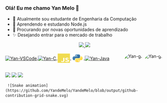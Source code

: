 ### Olá! Eu me chamo Yan Melo 👋

- 🔭 Atualmente sou estudante de Engenharia da Computação
- 🌱 Aprendendo e estudando Node.js
- 🤔 Procurando por novas oportunidades de aprendizado
- ✨ Desejando entrar para o mercado de trabalho

<div align="center">
  <a href="https://github.com/YandeMelo">
  <img height="180em" src="https://github-readme-stats.vercel.app/api?username=YandeMelo&show_icons=true&theme=outrun&include_all_commits=true&count_private=true"/>
  <img height="180em" src="https://github-readme-stats.vercel.app/api/top-langs/?username=YandeMelo&layout=compact&langs_count=7&theme=outrun"/>
</div>
  <div style="display: inline_block"><br>
    <img align="center" alt="Yan-VSCode" height="30" width="40" src="https://cdn.jsdelivr.net/gh/devicons/devicon/icons/vscode/vscode-original.svg">
    <img align="center" alt="Yan-C" height="30" width="40" src="https://cdn.jsdelivr.net/gh/devicons/devicon/icons/c/c-original.svg">
    <img align="center" alt="Yan-Js" height="30" width="40" src="https://raw.githubusercontent.com/devicons/devicon/master/icons/javascript/javascript-plain.svg">
    <img align="center" alt="Yan-Python" height="30" width="40" src="https://raw.githubusercontent.com/devicons/devicon/master/icons/python/python-original.svg">
    <img align="center" alt="Yan-Java" height="30" width="40" src="https://cdn.jsdelivr.net/gh/devicons/devicon/icons/java/java-original.svg">
    <img align="right" alt="Yan-gif" height="100" style="border-radius:50px;" src="https://cdn.discordapp.com/attachments/931984117652946988/931984156492197918/d47babc4a6066749430a4a4e3abfd8b4.gif">
    <img align="right" alt="Yan-gif" height="60" style="border-radius:50px;" 
         src="https://cdn.discordapp.com/attachments/931984117652946988/931984946967494666/hi-hello.gif">
</div>
  
  ##
 
  <div> 
  <a href="https://instagram.com/yan_melo" target="_blank"><img src="https://img.shields.io/badge/-Instagram-%23E4405F?style=for-the-badge&logo=instagram&logoColor=white" target="_blank"></a>
  <a href = "mailto:ymm@ecomp.poli.br"><img src="https://img.shields.io/badge/-Gmail-%23333?style=for-the-badge&logo=gmail&logoColor=white" target="_blank"></a>
  <a href="https://www.linkedin.com/in/yandemelo/" target="_blank"><img src="https://img.shields.io/badge/-LinkedIn-%230077B5?style=for-the-badge&logo=linkedin&logoColor=white" target="_blank"></a> 
 
     ![Snake animation](https://github.com/YandeMelo/YandeMelo/blob/output/github-contribution-grid-snake.svg)
    
</div>
